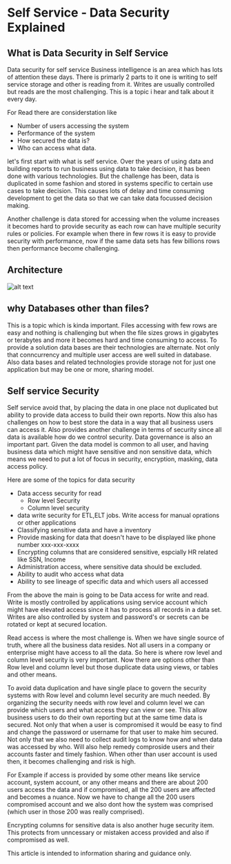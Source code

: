 # Self Service - Data Security Explained

## What is Data Security in Self Service

Data security for self service Business intelligence is an area which has lots of attention these days. There is primarly 2 parts to it one is writing to self service storage and other is reading from it. Writes are usually controlled but reads are the most challenging. This is a topic i hear and talk about it every day.

For Read there are considerstation like

- Number of users accessing the system
- Performance of the system
- How secured the data is?
- Who can access what data.

let's first start with what is self service. Over the years of using data and building reports to run business using data to take decision, it has been done with various technologies. But the challenge has been, data is duplicated in some fashion and stored in systems specific to certain use cases to take decision. This causes lots of delay and time consuming development to get the data so that we can take data focussed decision making.

Another challenge is data stored for accessing when the volume increases it becomes hard to provide security as each row can have multiple security rules or policies. For example when there in few rows it is easy to provide security with performance, now if the same data sets has few billions rows then performance become challenging.

## Architecture

![alt text](https://github.com/balakreshnan/synapseAnalytics/blob/master/images/datasec.jpg "Data Security - Self Service BI")

## why Databases other than files?

This is a topic which is kinda important. Files accessing with few rows are easy and nothing is challenging but when the file sizes grows in gigabytes or terabytes and more it becomes hard and time consuming to access. To provide a solution data bases are their technologies are alternate. Not only that conncurrency and multiple user access are well suited in database. Also data bases and related technologies provide storage not for just one application but may be one or more, sharing model.

## Self service Security

Self service avoid that, by placing the data in one place not duplicated but ability to provide data access to build their own reports. Now this also has challenges on how to best store the data in a way that all business users can access it. Also provides another challenge in terms of security since all data is available how do we control security. Data governance is also an important part. Given the data model is common to all user, and having business data which might have sensitive and non sensitive data, which means we need to put a lot of focus in security, encryption, masking, data access policy.

Here are some of the topics for data security

- Data access security for read
    - Row level Security
    - Column level security
- data write security for ETL,ELT jobs. Write access for manual oprations or other applications
- Classifying sensitive data and have a inventory
- Provide masking for data that doesn't have to be displayed like phone number xxx-xxx-xxxx
- Encrypting columns that are considered sensitive, espcially HR related like SSN, Income
- Administration access, where sensitive data should be excluded.
- Ability to audit who access what data
- Ability to see lineage of specific data and which users all accessed

From the above the main is going to be Data access for write and read. Write is mostly controlled by applications using service account which might have elevated access since it has to process all records in a data set. Writes are also controlled by system and password's or secrets can be rotated or kept at secured location.

Read access is where the most challenge is. When we have single source of truth, where all the business data resides. Not all users in a company or enterprise might have access to all the data. So here is where row level and column level security is very important. Now there are options other than Row level and column level but those duplicate data using views, or tables and other means.

To avoid data duplication and have single place to govern the security systems with Row level and column level security are much needed. By organizing the security needs with row level and column level we can provide which users and what access they can view or see. This allow business users to do their own reporting but at the same time data is secured. Not only that when a user is compromised it would be easy to find and change the password or username for that user to make him secured. Not only that we also need to collect audit logs to know how and when data was accessed by who. Will also help remedy comproside users and their accounts faster and timely fashion. When other than user account is used then, it becomes challenging and risk is high.

For Example if access is provided by some other means like service account, system account, or any other means and there are about 200 users access the data and if compromised, all the 200 users are affected and becomes a nuance. Now we have to change all the 200 users compromised account and we also dont how the system was comprised (which user in those 200 was really comprised).

Encrypting columns for sensitive data is also another huge security item. This protects from unncessary or mistaken access provided and also if compromised as well.

This article is intended to information sharing and guidance only.